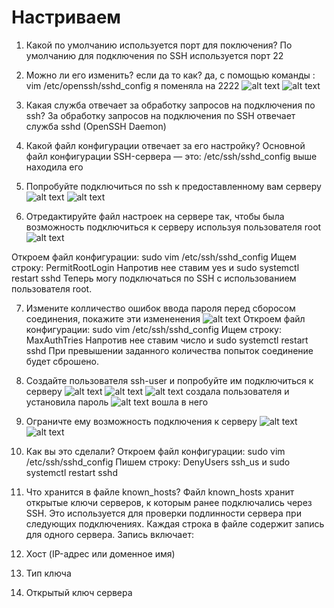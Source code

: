 # Настриваем

1. Какой по умолчанию используется порт для поключения?
По умолчанию для подключения по SSH используется порт 22

2. Можно ли его изменить? если да то как?
да, с помощью команды :
vim /etc/openssh/sshd_config
я поменяла на 2222
![alt text](image.png)
![alt text](image-1.png)

3. Какая служба отвечает за обработку запросов на подключения по ssh?
За обработку запросов на подключения по SSH отвечает служба sshd (OpenSSH Daemon)

4. Какой файл конфигурации отвечает за его настройку?
Основной файл конфигурации SSH-сервера — это:
/etc/ssh/sshd_config
выше находила его

5. Попробуйте подключиться по ssh к предоставленному вам серверу
![alt text](image-2.png)
![alt text](image-3.png)

6. Отредактируйте файл настроек на сервере так, чтобы была возможность подключиться к серверу используя пользователя root
![alt text](image-4.png)

Откроем файл конфигурации:
sudo vim /etc/ssh/sshd_config
Ищем строку:
PermitRootLogin
Напротив нее ставим yes
и
sudo systemctl restart sshd
Теперь могу подключаться по SSH с использованием пользователя root.

7. Измените колличество ошибок ввода пароля перед сборосом соединения, покажите эти измененения
![alt text](image-5.png)
Откроем файл конфигурации:
sudo vim /etc/ssh/sshd_config
Ищем строку:
MaxAuthTries
Напротив нее ставим число
и
sudo systemctl restart sshd
При превышении заданного количества попыток соединение будет сброшено.

8. Создайте пользователя ssh-user и попробуйте им подключиться к серверу
![alt text](image-7.png)
![alt text](image-6.png)
![alt text](image-8.png)
создала пользователя и установила пароль
![alt text](image-9.png)
вошла в него

9. Ограничте ему возможность подключения к серверу
![alt text](image-10.png)
![alt text](image-11.png)
10. Как вы это сделали?
Откроем файл конфигурации:
sudo vim /etc/ssh/sshd_config
Пишем строку:
DenyUsers ssh_us
и
sudo systemctl restart sshd

11. Что хранится в файле known_hosts?
Файл known_hosts хранит открытые ключи серверов, к которым ранее подключались через SSH. Это используется для проверки подлинности сервера при следующих подключениях. 
Каждая строка в файле содержит запись для одного сервера. Запись включает:
 1. Хост (IP-адрес или доменное имя)
 2. Тип ключа
 3. Открытый ключ сервера